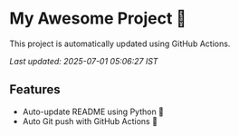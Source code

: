 # My Awesome Project 🚀

This project is automatically updated using GitHub Actions.

_Last updated: 2025-07-01 05:06:27 IST_

## Features
- Auto-update README using Python 🐍
- Auto Git push with GitHub Actions 🤖
